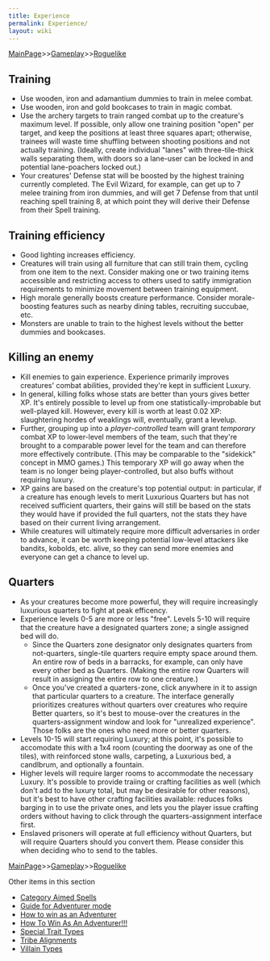 ```yaml
---
title: Experience
permalink: Experience/
layout: wiki
---
```


[MainPage](/keeperrl_wiki/ "wikilink")>>[Gameplay](/keeperrl_wiki/Gameplay "wikilink")>>[Roguelike](/keeperrl_wiki/Roguelike "wikilink")

Training
--------

-   Use wooden, iron and adamantium dummies to train in melee combat.
-   Use wooden, iron and gold bookcases to train in magic combat.
-   Use the archery targets to train ranged combat up to the creature's
    maximum level.  If possible, only allow one training position "open"
    per target, and keep the positions at least three squares apart;
    otherwise, trainees will waste time shuffling between shooting positions
    and not actually training.  (Ideally, create individual "lanes" with three-tile-thick walls separating them,
    with doors so a lane-user can be locked in and potential lane-poachers locked out.)
-   Your creatures' Defense stat will be boosted by the highest training currently completed.
    The Evil Wizard, for example, can get up to 7 melee training from iron dummies,
    and will get 7 Defense from that until reaching spell training 8,
    at which point they will derive their Defense from their Spell training.

Training efficiency
-------------------

-   Good lighting increases efficiency.
-   Creatures will train using all furniture that can still train them, cycling from one item to the next. Consider making one or two training items accessible and restricting access to others used to satify immigration requirements to minimize movement between training equipment.
-   High morale generally boosts creature performance. Consider morale-boosting features such as nearby dining tables, recruiting succubae, etc.
-   Monsters are unable to train to the highest levels without the better dummies and bookcases.

Killing an enemy
----------------

-   Kill enemies to gain experience.  Experience primarily improves creatures' combat abilities, provided they're kept in sufficient Luxury.
-   In general, killing folks whose stats are better than yours gives better XP.  It's entirely possible to level up from one statistically-improbable but well-played kill.  However, every kill is worth at least 0.02 XP: slaughtering hordes of weaklings will, eventually, grant a levelup.
-   Further, grouping up into a _player-controlled_ team will grant _temporary_ combat XP to lower-level members of the team, such that they're brought to a comparable power level for the team and can therefore more effectively contribute.  (This may be comparable to the "sidekick" concept in MMO games.)  This temporary XP will go away when the team is no longer being player-controlled, but also buffs without requiring luxury.
-   XP gains are based on the creature's top potential output: in particular, if a creature has enough levels to merit Luxurious Quarters but has not received sufficient quarters, their gains will still be based on the stats they would have if provided the full quarters, not the stats they have based on their current living arrangement.
-   While creatures will ultimately require more difficult adversaries in order to advance, it can be worth keeping potential low-level attackers like bandits, kobolds, etc. alive, so they can send more enemies and everyone can get a chance to level up.

Quarters
--------

-  As your creatures become more powerful, they will require increasingly luxurious quarters to fight at peak efficency.
-  Experience levels 0-5 are more or less "free".  Levels 5-10 will require that the creature have a designated quarters zone; a single assigned bed will do.
    -  Since the Quarters zone designator only designates quarters from not-quarters, single-tile quarters require empty space around them.  An entire row of beds in a barracks, for example, can only have every other bed as Quarters.  (Making the entire row Quarters will result in assigning the entire row to one creature.)
    -  Once you've created a quarters-zone, click anywhere in it to assign that particular quarters to a creature. The interface generally prioritizes creatures without quarters over creatures who require Better quarters, so it's best to mouse-over the creatures in the quarters-assignment window and look for "unrealized experience". Those folks are the ones who need more or better quarters.
-  Levels 10-15 will start requiring Luxury; at this point, it's possible to accomodate this with a 1x4 room (counting the doorway as one of the tiles), with reinforced stone walls, carpeting, a Luxurious bed, a candlbrum, and optionally a fountain.
-  Higher levels will require larger rooms to accommodate the necessary Luxury. It's possible to provide traiing or crafting facilities as well (which don't add to the luxury total, but may be desirable for other reasons), but it's best to have other crafting facilities available: reduces folks barging in to use the private ones, and lets you the player issue crafting orders without having to click through the quarters-assignment interface first.
-  Enslaved prisoners will operate at full efficiency without Quarters, but will require Quarters should you convert them.  Please consider this when deciding who to send to the tables.

[MainPage](/keeperrl_wiki/ "wikilink")>>[Gameplay](/keeperrl_wiki/Gameplay "wikilink")>>[Roguelike](/keeperrl_wiki/Roguelike "wikilink")

Other items in this section
-    [Category Aimed Spells](/keeperrl_wiki/Category_Aimed_Spells "wikilink")
-    [Guide for Adventurer mode](/keeperrl_wiki/Guide_For_Adventurer_Mode "wikilink")
-    [How to win as an Adventurer](/keeperrl_wiki/How_To_Win_As_An_Adventurer "wikilink")
-    [How To Win As An Adventurer!!!](/keeperrl_wiki/How_To_Win_As_An_Adventurer!!! "wikilink")
-    [Special Trait Types](/keeperrl_wiki/Special_Trait_Types "wikilink")
-    [Tribe Alignments](/keeperrl_wiki/Tribe_Alignments "wikilink")
-    [Villain Types](/keeperrl_wiki/Villain_Types "wikilink")
